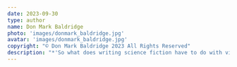 ```yaml
---
date: 2023-09-30
type: author
name: Don Mark Baldridge
photo: 'images/donmark_baldridge.jpg'
avatar: 'images/donmark_baldridge.jpg'
copyright: "© Don Mark Baldridge 2023 All Rights Reserved"
description: "*'So what does writing science fiction have to do with video game development?'* ***Don Mark Baldridge*** *grew up in the American Southwest, where the core of* Border Patrol *unfolds. He's developing a video game based on this story. Xeet him, while it lasts,* [@DonMarkMaker](https://twitter.com/DonMarkMaker)."
---
```

